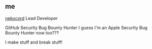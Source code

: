 ## me

[nekocord](https://github.com/nekocord-mod) Lead Developer

GitHub Security Bug Bounty Hunter
I guess I'm an Apple Security Bug Bounty Hunter now too???

I make stuff and break stuff!

